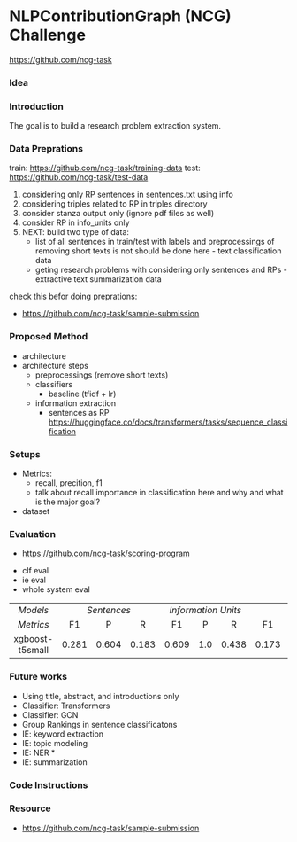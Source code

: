 # NLPContributionGraph (NCG) Challenge
https://github.com/ncg-task

### Idea

### Introduction
The goal is to build a research problem extraction system.

### Data Preprations
train: https://github.com/ncg-task/training-data
test: https://github.com/ncg-task/test-data

1. considering only RP sentences in sentences.txt using info
2. considering triples related to RP in triples directory
3. consider stanza output only (ignore pdf files as well)
4. consider RP in info_units only
5. NEXT: build two type of data:
    - list of all sentences in train/test with labels and preprocessings of removing short texts is not should be done here - text classification data
    - geting research problems with considering only sentences and RPs - extractive text summarization data 

check this befor doing preprations: 
* https://github.com/ncg-task/sample-submission


### Proposed Method
- architecture
- architecture steps
    - preprocessings (remove short texts)
    - classifiers
        - baseline (tfidf + lr)
    - information extraction
        - sentences as RP
https://huggingface.co/docs/transformers/tasks/sequence_classification

### Setups

- Metrics:
    - recall, precition, f1
    - talk about recall importance in classification here and why and what is the major goal?
- dataset


### Evaluation

* https://github.com/ncg-task/scoring-program

- clf eval
- ie eval
- whole system eval



<table style='text-align:center;'>
  <tr>
    <td> <i>Models</i> </td>
    <td colspan="3"><i>Sentences</i></td>
    <td colspan="3"><i>Information Units</i></td>
    <td colspan="3"><i>Triples</i></td>
    <td colspan="1"><i>Average</i></td>
  </tr>
  <tr>
    <td><i> Metrics </i></td>
    <td colspan="1">F1</td>
    <td colspan="1">P</td>
    <td colspan="1">R</td>
    <td colspan="1">F1</td>
    <td colspan="1">P</td>
    <td colspan="1">R</td>
    <td colspan="1">F1</td>
    <td colspan="1">P</td>
    <td colspan="1">R</td>
    <td colspan="1">F1</td>
  </tr>
    <td>xgboost-t5small</td>
    <td colspan="1">0.281</td>
    <td colspan="1">0.604</td>
    <td colspan="1">0.183</td>
    <td colspan="1">0.609</td>
    <td colspan="1">1.0</td>
    <td colspan="1">0.438</td>
    <td colspan="1">0.173</td>
    <td colspan="1">0.385</td>
    <td colspan="1">0.112</td>
    <td colspan="1">0.355</td>
</table>



### Future works
- Using title, abstract, and introductions only
- Classifier: Transformers 
- Classifier: GCN
- Group Rankings in sentence classificatons
- IE: keyword extraction 
- IE: topic modeling
- IE: NER *
- IE: summarization 

### Code Instructions


### Resource

* https://github.com/ncg-task/sample-submission
